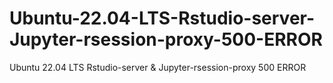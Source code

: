 # Ubuntu-22.04-LTS-Rstudio-server-Jupyter-rsession-proxy-500-ERROR
Ubuntu 22.04 LTS Rstudio-server &amp; Jupyter-rsession-proxy 500 ERROR
